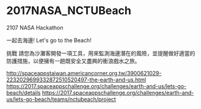 # 2017NASA_NCTUBeach
2107 NASA Hackathon

一起去海邊!
Let's go to the Beach!

挑戰
請您為沙灘客開發一項工具，用來監測海邊潛在的風險，並提醒做好適當的防護措施，以便擁有一趟既安全又盡興的衝浪戲水之旅。

http://spaceappstaiwan.americancorner.org.tw/3900621029-2232029699332872510520497-the-earth-and-us.html
https://2017.spaceappschallenge.org/challenges/earth-and-us/lets-go-beach/details
https://2017.spaceappschallenge.org/challenges/earth-and-us/lets-go-beach/teams/nctubeach/project
